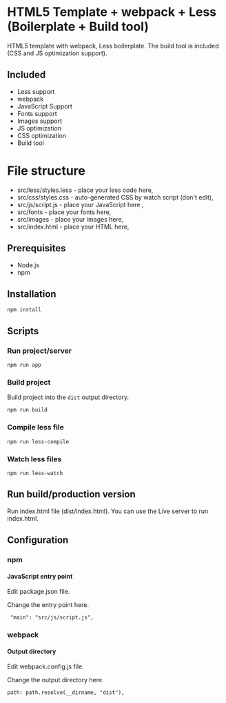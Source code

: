 # HTML5 Template + webpack + Less (Boilerplate + Build tool)

HTML5 template with webpack, Less boilerplate.
The build tool is included (CSS and JS optimization support).

## Included
- Less support
- webpack
- JavaScript Support
- Fonts support
- Images support
- JS optimization
- CSS optimization
- Build tool

# File structure
- src/less/styles.less - place your less code here,
- src/css/styles.css - auto-generated CSS by watch script (don't edit),
- src/js/script.js - place your JavaScript here ,
- src/fonts - place your fonts here,
- src/images - place your images here,
- src/index.html - place your HTML here,

## Prerequisites

- Node.js
- npm

## Installation

```npm install```

## Scripts

### Run project/server

``` npm run app ```

### Build project

Build project into the ```dist``` output directory.

``` npm run build ```

### Compile less file

``` npm run less-compile ```

### Watch less files

``` npm run less-watch ```

## Run build/production version

Run index.html file (dist/index.html).
You can use the Live server to run index.html.

## Configuration

### npm 
#### JavaScript entry point

Edit package.json file.

Change the entry point here.

``` "main": "src/js/script.js",```

### webpack
#### Output directory

Edit webpack.config.js file.

Change the output directory here.

```path: path.resolve(__dirname, "dist"),```
